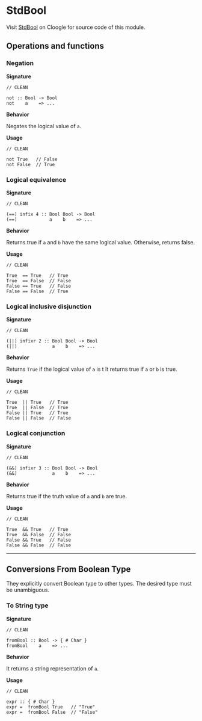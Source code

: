 # StdBool

Visit [StdBool](https://cloogle.org/src/#base-stdenv/StdBool;icl;line=1) on Cloogle for source code of this module.

## Operations and functions

### Negation

**Signature**

```
// CLEAN

not :: Bool -> Bool
not    a    => ...
```

**Behavior**

Negates the logical value of `a`.

**Usage**

```
// CLEAN

not True   // False
not False  // True
```

### Logical equivalence

**Signature**

```
// CLEAN

(==) infix 4 :: Bool Bool -> Bool
(==)            a    b    => ...
```

**Behavior**

Returns true if `a` and `b` have the same logical value.
Otherwise, returns false.

**Usage**

```
// CLEAN

True  == True   // True
True  == False  // False
False == True   // False
False == False  // True
```

### Logical inclusive disjunction

**Signature**

```
// CLEAN

(||) infixr 2 :: Bool Bool -> Bool
(||)             a    b    => ...
```

**Behavior**

Returns `True` if the logical value of `a` is t
It returns true if `a` or `b` is true.

**Usage**

```
// CLEAN

True  || True   // True
True  || False  // True
False || True   // True
False || False  // False
```

### Logical conjunction

**Signature**

```
// CLEAN

(&&) infixr 3 :: Bool Bool -> Bool
(&&)             a    b    => ...
```

**Behavior**

Returns true if the truth value of `a` and `b` are true.

**Usage**

```
// CLEAN

True  && True   // True
True  && False  // False
False && True   // False
False && False  // False
```

---

## Conversions From Boolean Type

They explicitly convert Boolean type to other types.
The desired type must be unambiguous.

### To String type

**Signature**

```
// CLEAN

fromBool :: Bool -> { # Char }
fromBool    a    => ...
```

**Behavior**

It returns a string representation of `a`.

**Usage**

```
// CLEAN

expr :: { # Char }
expr =  fromBool True   // "True"
expr =  fromBool False  // "False"
```
